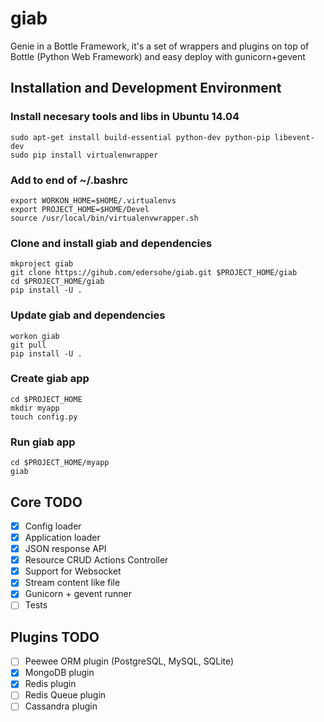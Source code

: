 giab
====

Genie in a Bottle Framework, it's a set of wrappers and plugins on top of Bottle (Python Web Framework) and easy deploy with gunicorn+gevent


## Installation and Development Environment

### Install necesary tools and libs in Ubuntu 14.04

	sudo apt-get install build-essential python-dev python-pip libevent-dev
	sudo pip install virtualenwrapper


### Add to end of ~/.bashrc

	export WORKON_HOME=$HOME/.virtualenvs
	export PROJECT_HOME=$HOME/Devel
	source /usr/local/bin/virtualenvwrapper.sh


### Clone and install giab and dependencies

	mkproject giab
	git clone https://gihub.com/edersohe/giab.git $PROJECT_HOME/giab
	cd $PROJECT_HOME/giab
	pip install -U .


### Update giab and dependencies

	workon giab
	git pull
	pip install -U .


### Create giab app

	cd $PROJECT_HOME
	mkdir myapp
	touch config.py


### Run giab app
	cd $PROJECT_HOME/myapp
	giab


## Core TODO

- [x] Config loader
- [x] Application loader
- [x] JSON response API
- [x] Resource CRUD Actions Controller
- [x] Support for Websocket
- [x] Stream content like file
- [x] Gunicorn + gevent runner
- [ ] Tests

## Plugins TODO

- [ ] Peewee ORM plugin (PostgreSQL, MySQL, SQLite)
- [X] MongoDB plugin
- [X] Redis plugin
- [ ] Redis Queue plugin
- [ ] Cassandra plugin
